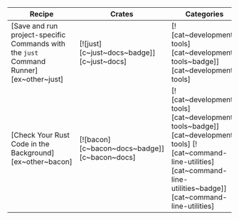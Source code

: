 | Recipe | Crates | Categories |
|--------|--------|------------|
| [Save and run project-specific Commands with the `just` Command Runner][ex~other~just] | [![just][c~just~docs~badge]][c~just~docs] | [![cat~development-tools][cat~development-tools~badge]][cat~development-tools] |
| [Check Your Rust Code in the Background][ex~other~bacon] | [![bacon][c~bacon~docs~badge]][c~bacon~docs] | [![cat~development-tools][cat~development-tools~badge]][cat~development-tools] [![cat~command-line-utilities][cat~command-line-utilities~badge]][cat~command-line-utilities] |
